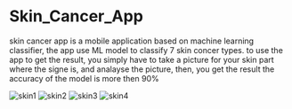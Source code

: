 # Skin_Cancer_App
skin cancer app is a mobile application based on machine learning classifier, the app use ML model to classify 7 skin concer types.
to use the app to get the result, you simply have to take a picture for your skin part where the signe is, and analayse the picture, then, you get the result the accuracy of the model is more then 90% 

![skin1](https://github.com/mehenni-ui/Skin_Cancer_App/assets/77996421/92025552-0a41-4df7-9d1e-de11e7a72368)
![skin2](https://github.com/mehenni-ui/Skin_Cancer_App/assets/77996421/68372f91-7566-458e-886c-5ac64b0b5659)
![skin3](https://github.com/mehenni-ui/Skin_Cancer_App/assets/77996421/19e3240e-099e-49fb-9cf9-15c03a2cc4c1)
![skin4](https://github.com/mehenni-ui/Skin_Cancer_App/assets/77996421/8431ec57-34a7-4d54-834b-c8a6c5ddd0e7)
